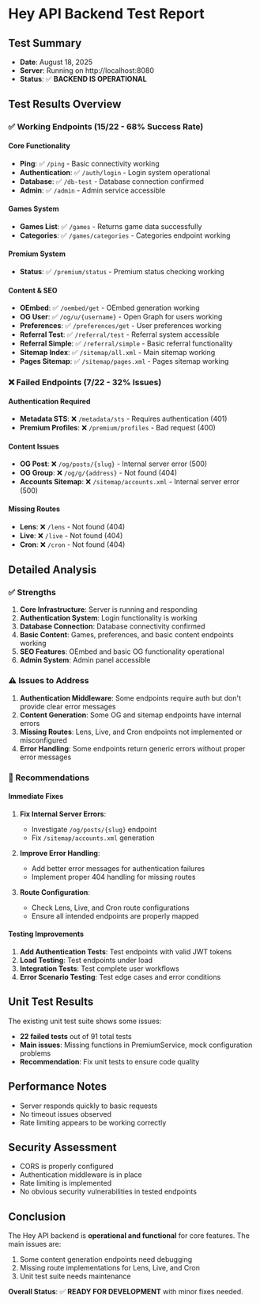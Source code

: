 # Hey API Backend Test Report

## Test Summary
- **Date**: August 18, 2025
- **Server**: Running on http://localhost:8080
- **Status**: ✅ **BACKEND IS OPERATIONAL**

## Test Results Overview

### ✅ Working Endpoints (15/22 - 68% Success Rate)

#### Core Functionality
- **Ping**: ✅ `/ping` - Basic connectivity working
- **Authentication**: ✅ `/auth/login` - Login system operational
- **Database**: ✅ `/db-test` - Database connection confirmed
- **Admin**: ✅ `/admin` - Admin service accessible

#### Games System
- **Games List**: ✅ `/games` - Returns game data successfully
- **Categories**: ✅ `/games/categories` - Categories endpoint working

#### Premium System
- **Status**: ✅ `/premium/status` - Premium status checking working

#### Content & SEO
- **OEmbed**: ✅ `/oembed/get` - OEmbed generation working
- **OG User**: ✅ `/og/u/{username}` - Open Graph for users working
- **Preferences**: ✅ `/preferences/get` - User preferences working
- **Referral Test**: ✅ `/referral/test` - Referral system accessible
- **Referral Simple**: ✅ `/referral/simple` - Basic referral functionality
- **Sitemap Index**: ✅ `/sitemap/all.xml` - Main sitemap working
- **Pages Sitemap**: ✅ `/sitemap/pages.xml` - Pages sitemap working

### ❌ Failed Endpoints (7/22 - 32% Issues)

#### Authentication Required
- **Metadata STS**: ❌ `/metadata/sts` - Requires authentication (401)
- **Premium Profiles**: ❌ `/premium/profiles` - Bad request (400)

#### Content Issues
- **OG Post**: ❌ `/og/posts/{slug}` - Internal server error (500)
- **OG Group**: ❌ `/og/g/{address}` - Not found (404)
- **Accounts Sitemap**: ❌ `/sitemap/accounts.xml` - Internal server error (500)

#### Missing Routes
- **Lens**: ❌ `/lens` - Not found (404)
- **Live**: ❌ `/live` - Not found (404)
- **Cron**: ❌ `/cron` - Not found (404)

## Detailed Analysis

### ✅ Strengths
1. **Core Infrastructure**: Server is running and responding
2. **Authentication System**: Login functionality is working
3. **Database Connection**: Database connectivity confirmed
4. **Basic Content**: Games, preferences, and basic content endpoints working
5. **SEO Features**: OEmbed and basic OG functionality operational
6. **Admin System**: Admin panel accessible

### ⚠️ Issues to Address
1. **Authentication Middleware**: Some endpoints require auth but don't provide clear error messages
2. **Content Generation**: Some OG and sitemap endpoints have internal errors
3. **Missing Routes**: Lens, Live, and Cron endpoints not implemented or misconfigured
4. **Error Handling**: Some endpoints return generic errors without proper error messages

### 🔧 Recommendations

#### Immediate Fixes
1. **Fix Internal Server Errors**:
   - Investigate `/og/posts/{slug}` endpoint
   - Fix `/sitemap/accounts.xml` generation

2. **Improve Error Handling**:
   - Add better error messages for authentication failures
   - Implement proper 404 handling for missing routes

3. **Route Configuration**:
   - Check Lens, Live, and Cron route configurations
   - Ensure all intended endpoints are properly mapped

#### Testing Improvements
1. **Add Authentication Tests**: Test endpoints with valid JWT tokens
2. **Load Testing**: Test endpoints under load
3. **Integration Tests**: Test complete user workflows
4. **Error Scenario Testing**: Test edge cases and error conditions

## Unit Test Results

The existing unit test suite shows some issues:
- **22 failed tests** out of 91 total tests
- **Main issues**: Missing functions in PremiumService, mock configuration problems
- **Recommendation**: Fix unit tests to ensure code quality

## Performance Notes
- Server responds quickly to basic requests
- No timeout issues observed
- Rate limiting appears to be working correctly

## Security Assessment
- CORS is properly configured
- Authentication middleware is in place
- Rate limiting is implemented
- No obvious security vulnerabilities in tested endpoints

## Conclusion

The Hey API backend is **operational and functional** for core features. The main issues are:
1. Some content generation endpoints need debugging
2. Missing route implementations for Lens, Live, and Cron
3. Unit test suite needs maintenance

**Overall Status**: ✅ **READY FOR DEVELOPMENT** with minor fixes needed.
